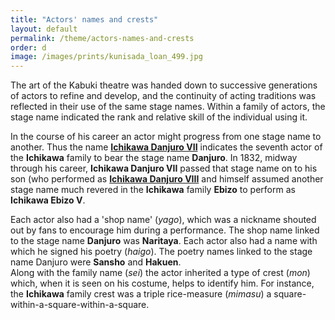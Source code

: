 ```yaml
---
title: "Actors' names and crests"
layout: default
permalink: /theme/actors-names-and-crests
order: d
image: /images/prints/kunisada_loan_499.jpg
---
```


The art of the Kabuki theatre was handed down to successive generations of actors to refine and develop, and the continuity of acting traditions was reflected in their use of the same stage names. Within a family of actors, the stage name indicated the rank and relative skill of the individual using it.

In the course of his career an actor might progress from one stage name to another. Thus the name **[Ichikawa Danjuro VII](/theme/textE)** indicates the seventh actor of the **Ichikawa** family to bear the stage name **Danjuro**. In 1832, midway through his career, **Ichikawa Danjuro VII** passed that stage name on to his son (who performed as **[Ichikawa Danjuro VIII](/exhibition/Group-12)** and himself assumed another stage name much revered in the **Ichikawa** family **Ebizo** to perform as **Ichikawa Ebizo V**.

Each actor also had a 'shop name' (_yago_), which was a nickname shouted out by fans to encourage him during a performance. The shop name linked to the stage name **Danjuro** was **Naritaya**. Each actor also had a name with which he signed his poetry (_haigo_). The poetry names linked to the stage name Danjuro were **Sansho** and **Hakuen**.  
Along with the family name (_sei_) the actor inherited a type of crest (_mon_) which, when it is seen on his costume, helps to identify him. For instance, the **Ichikawa** family crest was a triple rice-measure (_mimasu_) a square-within-a-square-within-a-square.
